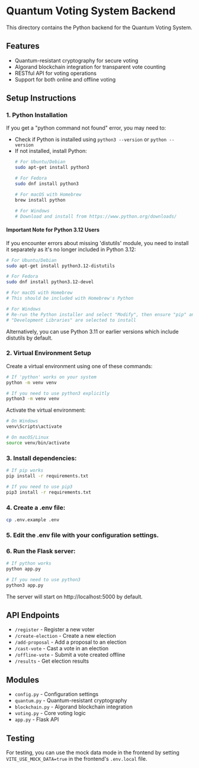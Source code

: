 
# Quantum Voting System Backend

This directory contains the Python backend for the Quantum Voting System.

## Features

- Quantum-resistant cryptography for secure voting
- Algorand blockchain integration for transparent vote counting
- RESTful API for voting operations
- Support for both online and offline voting

## Setup Instructions

### 1. Python Installation

If you get a "python command not found" error, you may need to:

- Check if Python is installed using `python3 --version` or `python --version`
- If not installed, install Python:
  ```bash
  # For Ubuntu/Debian
  sudo apt-get install python3
  
  # For Fedora
  sudo dnf install python3
  
  # For macOS with Homebrew
  brew install python
  
  # For Windows
  # Download and install from https://www.python.org/downloads/
  ```

#### Important Note for Python 3.12 Users
If you encounter errors about missing 'distutils' module, you need to install it separately as it's no longer included in Python 3.12:

```bash
# For Ubuntu/Debian
sudo apt-get install python3.12-distutils

# For Fedora
sudo dnf install python3.12-devel

# For macOS with Homebrew
# This should be included with Homebrew's Python

# For Windows
# Re-run the Python installer and select "Modify", then ensure "pip" and 
# "Development Libraries" are selected to install
```

Alternatively, you can use Python 3.11 or earlier versions which include distutils by default.

### 2. Virtual Environment Setup

Create a virtual environment using one of these commands:
```bash
# If 'python' works on your system
python -m venv venv

# If you need to use python3 explicitly
python3 -m venv venv
```

Activate the virtual environment:
```bash
# On Windows
venv\Scripts\activate

# On macOS/Linux
source venv/bin/activate
```

### 3. Install dependencies:
```bash
# If pip works
pip install -r requirements.txt

# If you need to use pip3
pip3 install -r requirements.txt
```

### 4. Create a .env file:
```bash
cp .env.example .env
```

### 5. Edit the .env file with your configuration settings.

### 6. Run the Flask server:
```bash
# If python works
python app.py

# If you need to use python3
python3 app.py
```

The server will start on http://localhost:5000 by default.

## API Endpoints

- `/register` - Register a new voter
- `/create-election` - Create a new election
- `/add-proposal` - Add a proposal to an election
- `/cast-vote` - Cast a vote in an election
- `/offline-vote` - Submit a vote created offline
- `/results` - Get election results

## Modules

- `config.py` - Configuration settings
- `quantum.py` - Quantum-resistant cryptography
- `blockchain.py` - Algorand blockchain integration
- `voting.py` - Core voting logic
- `app.py` - Flask API

## Testing

For testing, you can use the mock data mode in the frontend by setting `VITE_USE_MOCK_DATA=true` in the frontend's `.env.local` file.

